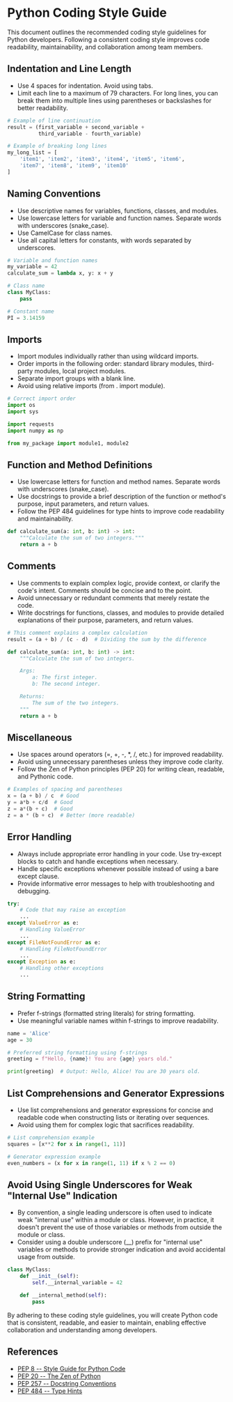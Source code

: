 # Python Coding Style Guide

This document outlines the recommended coding style guidelines for Python developers. Following a consistent coding style improves code readability, maintainability, and collaboration among team members.

## Indentation and Line Length

- Use 4 spaces for indentation. Avoid using tabs.
- Limit each line to a maximum of 79 characters. For long lines, you can break them into multiple lines using parentheses or backslashes for better readability.

```python
# Example of line continuation
result = (first_variable + second_variable +
          third_variable - fourth_variable)

# Example of breaking long lines
my_long_list = [
    'item1', 'item2', 'item3', 'item4', 'item5', 'item6',
    'item7', 'item8', 'item9', 'item10'
]

```

## Naming Conventions

- Use descriptive names for variables, functions, classes, and modules.
- Use lowercase letters for variable and function names. Separate words with underscores (snake_case).
- Use CamelCase for class names.
- Use all capital letters for constants, with words separated by underscores.

```python
# Variable and function names
my_variable = 42
calculate_sum = lambda x, y: x + y

# Class name
class MyClass:
    pass

# Constant name
PI = 3.14159
```

## Imports

- Import modules individually rather than using wildcard imports.
- Order imports in the following order: standard library modules, third-party modules, local project modules.
- Separate import groups with a blank line.
- Avoid using relative imports (from . import module).

```python
# Correct import order
import os
import sys

import requests
import numpy as np

from my_package import module1, module2
```

## Function and Method Definitions

- Use lowercase letters for function and method names. Separate words with underscores (snake_case).
- Use docstrings to provide a brief description of the function or method's purpose, input parameters, and return values.
- Follow the PEP 484 guidelines for type hints to improve code readability and maintainability.

```python
def calculate_sum(a: int, b: int) -> int:
    """Calculate the sum of two integers."""
    return a + b
```

## Comments

- Use comments to explain complex logic, provide context, or clarify the code's intent. Comments should be concise and to the point.
- Avoid unnecessary or redundant comments that merely restate the code.
- Write docstrings for functions, classes, and modules to provide detailed explanations of their purpose, parameters, and return values.

```python
# This comment explains a complex calculation
result = (a + b) / (c - d)  # Dividing the sum by the difference

def calculate_sum(a: int, b: int) -> int:
    """Calculate the sum of two integers.

    Args:
        a: The first integer.
        b: The second integer.

    Returns:
        The sum of the two integers.
    """
    return a + b
```

## Miscellaneous

- Use spaces around operators (=, +, -, \*, /, etc.) for improved readability.
- Avoid using unnecessary parentheses unless they improve code clarity.
- Follow the Zen of Python principles (PEP 20) for writing clean, readable, and Pythonic code.

```python
# Examples of spacing and parentheses
x = (a + b) / c  # Good
y = a*b + c/d  # Good
z = a*(b + c)  # Good
z = a * (b + c)  # Better (more readable)
```

## Error Handling

- Always include appropriate error handling in your code. Use try-except blocks to catch and handle exceptions when necessary.
- Handle specific exceptions whenever possible instead of using a bare except clause.
- Provide informative error messages to help with troubleshooting and debugging.

```python
try:
    # Code that may raise an exception
    ...
except ValueError as e:
    # Handling ValueError
    ...
except FileNotFoundError as e:
    # Handling FileNotFoundError
    ...
except Exception as e:
    # Handling other exceptions
    ...
```

## String Formatting

- Prefer f-strings (formatted string literals) for string formatting.
- Use meaningful variable names within f-strings to improve readability.

```python
name = 'Alice'
age = 30

# Preferred string formatting using f-strings
greeting = f"Hello, {name}! You are {age} years old."

print(greeting)  # Output: Hello, Alice! You are 30 years old.
```

## List Comprehensions and Generator Expressions

- Use list comprehensions and generator expressions for concise and readable code when constructing lists or iterating over sequences.
- Avoid using them for complex logic that sacrifices readability.

```python
# List comprehension example
squares = [x**2 for x in range(1, 11)]

# Generator expression example
even_numbers = (x for x in range(1, 11) if x % 2 == 0)
```

## Avoid Using Single Underscores for Weak "Internal Use" Indication

- By convention, a single leading underscore is often used to indicate weak "internal use" within a module or class. However, in practice, it doesn't prevent the use of those variables or methods from outside the module or class.
- Consider using a double underscore (\_\_) prefix for "internal use" variables or methods to provide stronger indication and avoid accidental usage from outside.

```python
class MyClass:
    def __init__(self):
        self.__internal_variable = 42

    def __internal_method(self):
        pass
```

By adhering to these coding style guidelines, you will create Python code that is consistent, readable, and easier to maintain, enabling effective collaboration and understanding among developers.

## References

- [PEP 8 -- Style Guide for Python Code](https://www.python.org/dev/peps/pep-0008/)
- [PEP 20 -- The Zen of Python](https://www.python.org/dev/peps/pep-0020/)
- [PEP 257 -- Docstring Conventions](https://www.python.org/dev/peps/pep-0257/)
- [PEP 484 -- Type Hints](https://www.python.org/dev/peps/pep-0484/)
